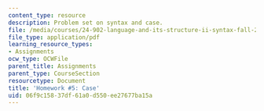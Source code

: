 ```yaml
---
content_type: resource
description: Problem set on syntax and case.
file: /media/courses/24-902-language-and-its-structure-ii-syntax-fall-2003/06f9c15837df61a0d550ee27677ba15a_ps_6_icelandic.pdf
file_type: application/pdf
learning_resource_types:
- Assignments
ocw_type: OCWFile
parent_title: Assignments
parent_type: CourseSection
resourcetype: Document
title: 'Homework #5: Case'
uid: 06f9c158-37df-61a0-d550-ee27677ba15a
---
```


